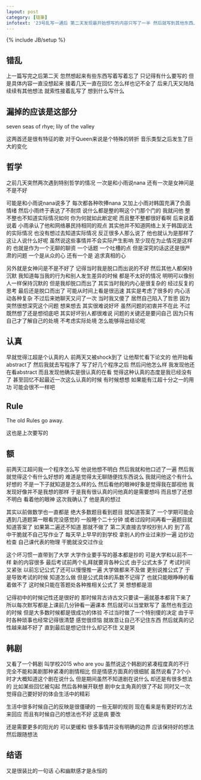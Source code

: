 ```yaml
---
layout: post
category: [隨筆]
infotext: '23号乱写一通后 第二天发现最开始想写的内容只写了一半 然后就写到其他东西上面去了 后来也忘了另一半想写的内容了'
---
```

{% include JB/setup %}

## 错乱

上一篇写完之后第二天 忽然想起来有些东西写着写着忘了 只记得有什么要写的 
但是具体内容一直没想起来 接着几天一直在回忆 怎么样也记不全了 后来几天又陆陆续续有其他想法 
就索性接着乱写了 想到什么写什么

## 漏掉的应该是这部分

seven seas of rhye; lily of the valley

这两首还是很有特征的歌 对于Queen来说是个特殊的转折 音乐类型之后发生了巨大的变化

## 哲学

之前几天突然两次遇到特别哲学的情况 一次是和小雨说nana 还有一次是女神问是不是不好

可能是和小雨说nana说多了 每次都各种吹捧nana 又加上小雨对韩国充满了负面情绪 然后小雨终于表达了不耐烦 说什么都是整的啊这个门那个门的 
我就问他 整不整也不知道实际情况如何 你为何就如此断定呢 而且整不整都很好看啊 后来说着说着 小雨承认了他和网络暴民持相同的观点 
其实他并不知道网络上关于韩国说法的实际情况 也没有想过去知道实际情况 反正很多人那么说了 他也就认为是那样了 这让人说什么好呢 
虽然说这些事情并不会实际产生影响 至少现在为止情况是这样的 也就是作为一个无聊的聊资 一个话题 一个吐槽的点 但是深究的话这还是很严肃的问题 
一个是从众的心 还有一个是 追求真相的心

另外就是女神问是不是不好了 记得当时我是脱口而出说的不好 然后其他人都保持沉默 我知道每当我的行为和别人发生差异的时候 都是不太好的情况 
明明可以像别人一样保持沉默的 但是我却脱口而出了 其实当时我的内心是很复杂的 经过反复的思考 最后还是脱口而出了 可能从时间上看是很迅速 
其实是考虑了很多的 内心活动各种复杂 不过后来她聊天又问了一次 当时我又傻了 居然自己陷入了哲思 因为突然很想深究这个问题 
想来想去 其实很难说好坏 虽然问题的初衷并不在此 不过既然想了还是想彻底吧 其实好坏别人都很难说 问题的关键还是要问自己 
因为只有自己才了解自己的处境 不考虑实际处境 怎么能够得出结论呢

## 认真

早就觉得江超是个认真的人 前两天又被shock到了 让他帮忙看下论文的 他开始看abstract了 然后我就去写程序了 
写了好几个程序之后 然后问他怎么样 我发现他还在看abstract 而且发现他确实是很认真的在看 觉得这种认真的态度是我已经没有了 
甚至回忆不起最近一次这么认真的时候 有时候想想 如果能有江超十分之一的用功 可能会很不一样吧

## Rule

The old Rules go away.

这也是上次要写的

## 额

前两天江超问我一个程序怎么写 他说他想不明白 然后我就和他口述了一遍 然后我就觉得这个有什么好想的 难道是觉得太无聊随便找东西说么 
我就问他这个有什么好想的 不是一下子就知道是怎么样的么 然后看他的眼神好象是觉得我在鄙视他 我发现好像并不是我想的那样 
于是我有很认真的问他真的是需要想吗 而且想了还想不明白 看着他的眼神 这次我确认了 他是真的想过

其实以前做数学也一直都是 绝大多数题目看到题目 就知道答案了 一个学期可能会遇到几道题第一眼看完没感觉的 一般睡个二十分钟 
或者过段时间再看一遍题目就知道答案了 如果第二遍还不知道 那就不做了 第二天直接去学校抄别人的 到了高中干脆就不自己写作业了 
每天早上早早的到学校 拿别人的作业过来抄一遍 边抄边检查 自己课代表的物理 干脆就没交过作业

这个坏习惯一直带到了大学 大学作业要手写的基本都是抄的 可是大学和以前不一样 新的内容很多 最后考试前两个礼拜就要背各种公式 
由于公式太多了 考试时间又紧张 以前忘记公式了还可以慢慢推一遍 大学做都来不及做 更别说推公式了 于是导致考试的时候 
知道怎么做 但是公式具体的系数不记得了 也就只能眼睁睁的看着做不了 这时候只能在答题处各种推相关公式了 哭 想想都是泪

记得初中的时候记性还是很好的 那时候背古诗古文只要读一遍就基本都背下来了 所以每次默写都是上课前几分钟看一遍课本 然后就可以当堂默写了 
虽然也有歪边的时候 但是大多数时候都是很成功的体验 不过当时做了一个特别傻的决定 由于平时各种琐事也经常记得很清楚 感觉很烦恼 
就故意让自己不记住东西 然后就真的记性越来越不好了 直到最后是想记住什么却记不住 又是哭

## 韩剧

又看了一个韩剧 叫学校2015 who are you 虽然说这个韩剧的紧凑程度真的不行 完全不能和美剧那种紧凑的剧情相比 但是情感方面真的很细腻 
虽然说看了3个小时才大概知道这个剧在说什么 但是期间虽然不知道剧在说什么 却还是有很多想法的 比如某些回忆被勾起 然后各种展开联想 
剧中女主角真的很了不起 同时又一次觉得自己要好好的体会生活中的精彩

生活中很多时候自己的反映是很僵硬的 一些无聊的规则 现在看来是有更好的方法来回应 而且有时候自己的想法也不好 这是病 要改

还是需要更多的阳光的 可以更缓和 很多事情并没有明确的边界 应该保持好的想法 然后跟随想法

## 结语

又是很装比的一句话 心和幽默感才是永恒的